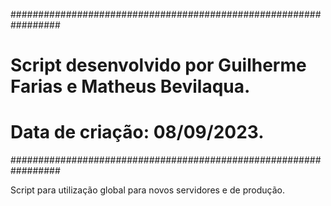 #################################################################
# Script desenvolvido por Guilherme Farias e Matheus Bevilaqua.	#
# Data de criação: 08/09/2023.					#
#################################################################

Script para utilização global para novos servidores e de produção.
